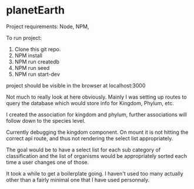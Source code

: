 # planetEarth

Project requirements: Node, NPM, 

To run project:
1. Clone this git repo.
2. NPM install
3. NPM run createdb
4. NPM run seed
5. NPM run start-dev

project should be visible in the browser at localhost:3000


Not much to really look at here obviously. Mainly I was setting up routes to query the database which would store info for Kingdom, Phylum, etc.

I created the association for kingdom and phylum, further associations will follow down to the species level.

Currently debugging the kingdom component. On mount it is not hitting the correct api route, and thus not rendering the select list appropriately.

The goal would be to have a select list for each sub category of classification and the list of organisms would be appropriately sorted each time a user changes one of those. 

It took a while to get a boilerplate going. I haven't used too many actually other than a fairly minimal one that I have used personnaly.

